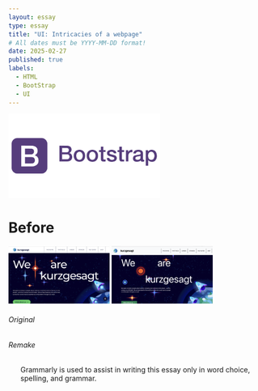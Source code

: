 ```yaml
---
layout: essay
type: essay
title: "UI: Intricacies of a webpage"
# All dates must be YYYY-MM-DD format!
date: 2025-02-27
published: true
labels:
  - HTML
  - BootStrap
  - UI
---
```


<img width="300px" class="rounded float-start pe-4" src="../img/UI-reflect/bootstrap-logo.png">

# Before

<div class="d-flex">
<img width="200px" class="rounded" src="../img/UI-reflect/kurzgesagt-home-port.png">
<img width="200px" class="rounded" src="../img/UI-reflect/my-kurzgesagt-home-port.png">
  <div class="d-flex">
  <h6 class="p-5">Original</h6>      <h6>Remake</h6>
  </div>
</div>




<ul>Grammarly is used to assist in writing this essay only in word choice, spelling, and grammar.</ul>
